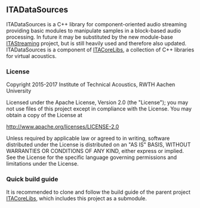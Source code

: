 ## ITADataSources

ITADataSources is a C++ library for component-oriented audio streaming providing basic modules to manipulate samples in a block-based audio processing.
In future it may be substituted by the new module-base [ITAStreaming](https://git.rwth-aachen.de/ita/ITAStreaming) project, but is still heavily used and therefore also updated.
ITADataSources is a component of [ITACoreLibs](https://git.rwth-aachen.de/ita/ITACoreLibs), a collection of C++ libraries for virtual acoustics.


### License

Copyright 2015-2017 Institute of Technical Acoustics, RWTH Aachen University

Licensed under the Apache License, Version 2.0 (the "License");
you may not use files of this project except in compliance with the License.
You may obtain a copy of the License at

<http://www.apache.org/licenses/LICENSE-2.0>

Unless required by applicable law or agreed to in writing, software
distributed under the License is distributed on an "AS IS" BASIS,
WITHOUT WARRANTIES OR CONDITIONS OF ANY KIND, either express or implied.
See the License for the specific language governing permissions and
limitations under the License.


### Quick build guide

It is recommended to clone and follow the build guide of the parent project [ITACoreLibs](https://git.rwth-aachen.de/ita/ITACoreLibs/wikis/home), which includes this project as a submodule.
